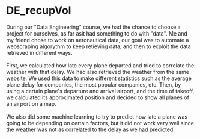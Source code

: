 # DE_recupVol

During our "Data Engineering" course, we had the chance to choose a project for ourselves, as far asit had something to do
with "data". Me and my friend chose to work on aeronautical data, our goal was to automate a
webscraping algorythm to keep
retieving data, and then to exploit the data retrieved in different ways.<br><br>
First, we calculated how late every plane departed and tried to correlate the weather with that
delay. We had also retrieved the weather
from the same website.
We used this data to make different statistics such as the average plane delay for companies, the
most popular companies, etc.
Then, by using a certain plane's departure and arrival airport, and the time of takeoff, we
calculated its approximated position and decided to
show all planes of an airport on a map.<br><br>
We also did some machine learning to try to predict how late a plane was going to be depending on
certain factors, but it did not work
very well since the weather was not as correlated to the delay as we had predicted.<br><br>

